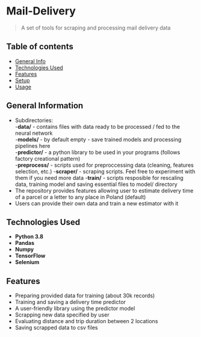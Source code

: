 # Mail-Delivery
> A set of tools for scraping and processing mail delivery data 
 ## Table of contents
 * [General Info](#general-information)
 * [Technologies Used](#technologies-used)
 * [Features](#features)
 * [Setup](#setup)
 * [Usage](#usage)
 ## General Information
  - Subdirectories: <br/>
    -**data/** - contains files with data ready to be processed / fed to the neural network<br/>
    -**models/** - by default empty - save trained models and processing pipelines here<br/>
    -**predictor/** - a python library to be used in your programs (follows factory creational pattern)<br/>
    -**preprocess/** - scripts used for preproccessing data (cleaning, features selection, etc.)
    -**scraper/** - scraping scripts. Feel free to experiment with them if you need more data
    -**train/** - scripts resposible for rescaling data, training model and saving essential files to model/ directory
  - The repository provides features allowing user to estimate delivery time of a parcel or a letter to any place in Poland (default)<br/>
  - Users can provide their own data and train a new estimator with it<br/>
 ## Technologies Used
  - **Python 3.8**
  - **Pandas**
  - **Numpy**
  - **TensorFlow**
  - **Selenium**
 ## Features
  - Preparing provided data for training (about 30k records)
  - Training and saving a delivery time predictor
  - A user-friendly library using the predictor model
  - Scrapping new data specified by user
  - Evaluating distance and trip duration between 2 locations
  - Saving scrapped data to csv files
 
